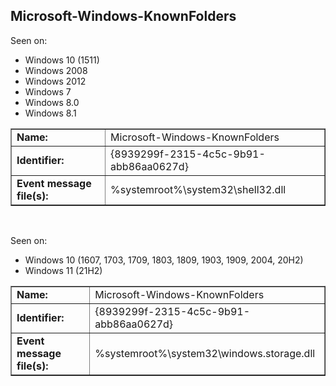 ## Microsoft-Windows-KnownFolders

Seen on:
* Windows 10 (1511)
* Windows 2008
* Windows 2012
* Windows 7
* Windows 8.0
* Windows 8.1

<table border="1" class="docutils">
  <tbody>
    <tr>
      <td><b>Name:</b></td>
      <td>Microsoft-Windows-KnownFolders</td>
    </tr>
    <tr>
      <td><b>Identifier:</b></td>
      <td>{8939299f-2315-4c5c-9b91-abb86aa0627d}</td>
    </tr>
    <tr>
      <td><b>Event message file(s):</b></td>
      <td>%systemroot%\system32\shell32.dll</td>
    </tr>
  </tbody>
</table>

&nbsp;

Seen on:
* Windows 10 (1607, 1703, 1709, 1803, 1809, 1903, 1909, 2004, 20H2)
* Windows 11 (21H2)

<table border="1" class="docutils">
  <tbody>
    <tr>
      <td><b>Name:</b></td>
      <td>Microsoft-Windows-KnownFolders</td>
    </tr>
    <tr>
      <td><b>Identifier:</b></td>
      <td>{8939299f-2315-4c5c-9b91-abb86aa0627d}</td>
    </tr>
    <tr>
      <td><b>Event message file(s):</b></td>
      <td>%systemroot%\system32\windows.storage.dll</td>
    </tr>
  </tbody>
</table>

&nbsp;

